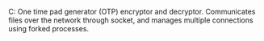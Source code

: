 C: One time pad generator (OTP) encryptor and decryptor. Communicates files over the network through socket, and manages multiple connections using forked processes. 

